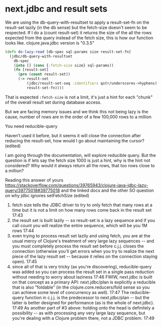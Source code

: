 # next.jdbc and result sets

We are using the db-query-with-resultset  to apply a result-set-fn on the result-set lazily (in the db sense) but the fetch-size doesn't seem to be respected. If I do a (count result-set) it returns the size of the all the rows expected from the query instead of the fetch size, this is how our function looks like. clojure.java.jdbc version is "0.3.5"
```clojure
(defn do-lazy-read [db-spec sql-params size result-set-fn]
  (jdbc/db-query-with-resultset
    db-spec
    (into [] (cons {:fetch-size size} sql-params))
    (fn [result-set]
      (prn (count result-set))
      (-> result-set
          (jdbc/result-set-seq :identifiers qstr/underscores->hyphens)
          result-set-fn))))
```

That is expected `:fetch-size` is not a limit, it's just a hint for each "chunk" of the overall result set during database access.

But we are facing memory issues and we think this not being lazy is the cause, number of rows are in the order of a few 100,000 rows to a million

You need reducible-query

Haven’t used it before, but it seems it will close the connection after reducing the result-set, how would I go about maintaining the cursor? (edited)

I am going through the documentation, will explore reducible query. But the question is if lets say the fetch size 1000 is just a hint, why is the hint not considered? Why would it always return all the rows, that too rows close to a million?

Reading this answer of yours https://stackoverflow.com/questions/39765943/clojure-java-jdbc-lazy-query/39775018#39775018 and the linked docs and the other SO question on why jdbc ignores setFetchSize (edited)

1. fetch size tells the JDBC driver to try to only fetch that many rows at a time but it is not a limit on how many rows come back in the result set
17:43
2. the result set is built lazily -- so result-set is a lazy sequence and if you call count you will realize the entire sequence, which will be you 1M rows
17:44
3. even trying to process result set lazily and using fetch, you are at the usual mercy of Clojure's treatment of very large lazy sequences -- and you must completely process the result set before c.j.j. closes the connection (otherwise you'll get errors when you try to realize the next piece of the lazy result set -- because it relies on the connection staying open).
17:45
4. since all of that is very tricky (as you're discovering), reducible-query was added so you can process the result set in a single pass reduction without needing to worry about laziness
17:46
FWIW, next.jdbc is built on that concept as a primary API: next.jdbc/plan is explicitly a reducible that is also "foldable" (in the clojure.core.reducers/fold sense so you can achieve some level of concurrency as well).
17:47
The reducible-query function in c.j.j. is the predecessor to next.jdbc/plan -- but the latter is better designed for performance (as is the whole of next.jdbc).
17:49
As another part of #3 above: holding onto the head is definitely a possibility -- as with processing any very large lazy sequence, but you're dealing with a Clojure problem there, not a JDBC problem.
17:49
